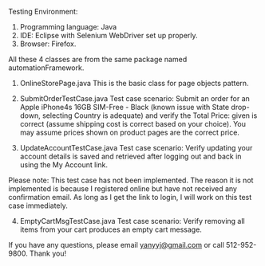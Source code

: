 Testing Environment:
1. Programming language: Java
2. IDE: Eclipse with Selenium WebDriver set up properly.
3. Browser: Firefox.

All these 4 classes are from the same package named automationFramework.
1. OnlineStorePage.java
This is the basic class for page objects pattern.

2. SubmitOrderTestCase.java
Test case scenario:
Submit an order for an Apple iPhone4s 16GB SIM-Free - Black (known issue with State drop-down, selecting Country is adequate) and verify the Total Price: given is correct (assume shipping cost is correct based on your choice). You may assume prices shown on product pages are the correct price. 

3. UpdateAccountTestCase.java
Test case scenario:
Verify updating your account details is saved and retrieved after logging out and back in using the My Account link. 

Please note: This test case has not been implemented. The reason it is not implemented is because I registered online but have not received any confirmation email. As long as I get the link to login, I will work on this test case immediately.

4. EmptyCartMsgTestCase.java
Test case scenario:
Verify removing all items from your cart produces an empty cart message.

If you have any questions, please email yanyyj@gmail.com or call 512-952-9800. Thank you!
